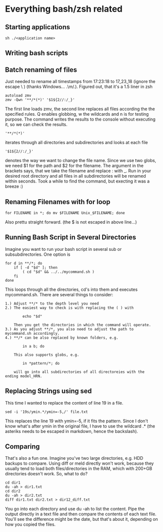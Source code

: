 # Everything bash/zsh related

## Starting applications

    sh ./<application name>

## Writing bash scripts

## Batch renaming of files

Just needed to rename all timestamps from 17:23:18 to 17\_23\_18 (ignore the escape \ ) (thanks Windows... .\m/.). Figured out, that it's a 1.5 liner in zsh
    
    autoload zmv
    zmv -Qwn '**/*(*)' '$1${2//:/_}'

The first line loads zmv, the second line replaces all files according the the specified rules.
Q enables globbing, w the wildcards and n is for testing purpose. The command writes the results to the console without executing it, so we can check the results. 

    '**/*(*)' 

iterates through all directories and subdirectories and looks at each file

    '$1${2//:/_}'

denotes the way we want to change the file name. Since we use two globs, we need $1 for the path and $2 for the filename. The argument in the brackets says, that we take the filename and replace : with \_. 
Run in your desired root directory and all files in all subdirectories will be renamed within seconds. Took a while to find the command, but execting it was a breeze :)

## Renaming Filenames with for loop

    for FILENAME in *; do mv $FILENAME Unix_$FILENAME; done 
    
Also prettu straight forward. (the \$ is not escaped in above line...)

## Running Bash Script in Several Directories

Imagine you want to run your bash script in several sub or subsubdirectories. One option is

    for d in **/*; do
        if [ -d "$d" ]; then
            ( cd "$d" && ../../mycommand.sh )
        fi
    done

This loops through all the directories, cd's into them and executes mycommand.sh. There are
several things to consider:

    1.) Adjust **/* to the depth level you need
    2.) The easiest way to check is with replacing the ( ) with

            echo "$d"

        Then you get the directories in which the command will operate.
    3.) As you adjust **/*, you also need to adjust the path to mycommand.sh accordingly.
    4.) **/* can be also replaced by known folders, e.g. 
    
            in a b; do

        This also supports globs, e.g.

            in *pattern/*; do

        will go into all subdirectories of all directoreies with the ending model_HRN.

## Replacing Strings using sed

This time I wanted to replace the content of line 19 in a file.

    sed -i '19s/ymin.*/ymin=-5,/' file.txt

This replaces the line 19 with ymin=-5, if it fits the pattern. Since I don't know
what's after ymin in the original file, I have to use the wildcard .\* (the asteriks
needs to be escaped in markdown, hence the backslash).

## Comparing 

That's also a fun one. Imagine you've two large directories, e.g. HDD backups to
compare. Using diff or meld directly won't work, because they usually tend to
load both files/directories in the RAM, which with 200+GB directories doesn't
work. So, what to do?

    cd dir1
    du -ah > dir1.txt
    cd dir2
    du -ah > dir2.txt
    diff dir1.txt dir2.txt > dir12_diff.txt
    
You go into each directory and use du -ah to list the content. Pipe the output
directly in a text file and then compare the contents of each text file. You'll
see the difference might be the date, but that's about it, depending on how you
copied the files. 
    
